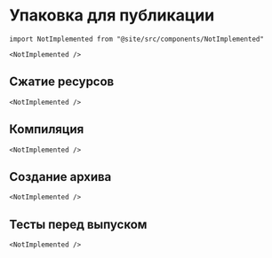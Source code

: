 # Упаковка для публикации

```mdx-code-block
import NotImplemented from "@site/src/components/NotImplemented"

<NotImplemented />
```

## Сжатие ресурсов

```mdx-code-block
<NotImplemented />
```

## Компиляция

```mdx-code-block
<NotImplemented />
```

## Создание архива

```mdx-code-block
<NotImplemented />
```

## Тесты перед выпуском

```mdx-code-block
<NotImplemented />
```
